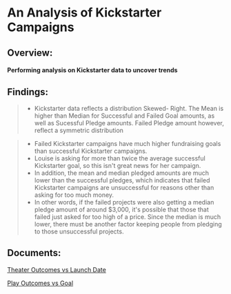 # An Analysis of Kickstarter Campaigns

## Overview:

#### Performing analysis on Kickstarter data to uncover trends

## Findings:

> * Kickstarter data reflects a distribution Skewed- Right. The Mean is higher than Median for Successful and Failed Goal amounts, as well as Sucessful Pledge amounts. Failed Pledge amount however, reflect a  symmetric distribution

> * Failed Kickstarter campaigns have much higher fundraising goals than successful Kickstarter campaigns. 
> * Louise is asking for more than twice the average successful Kickstarter goal, so this isn't great news for her campaign. 
> * In addition, the mean and median pledged amounts are much lower than the successful pledges, which indicates that failed Kickstarter campaigns are unsuccessful for reasons other than asking for too much money. 
> * In other words, if the failed projects were also getting a median pledge amount of around $3,000, it's possible that those that failed just asked for too high of a price. Since the median is much lower, there must be another factor keeping people from pledging to those unsuccessful projects.

## Documents:

[Theater Outcomes vs Launch Date](https://github.com/MStewart0218/Kickstarter-Analysis/issues/2)

[Play Outcomes vs Goal](https://user-images.githubusercontent.com/95396477/147617018-8f99a447-4b82-49ef-8ed4-74864431ec5b.png)
